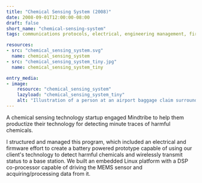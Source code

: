 ```yaml
---
title: "Chemical Sensing System (2008)"
date: 2008-09-01T12:00:00-08:00
draft: false
short_name: "chemical-sensing-system"
tags: communications protocols, electrical, engineering management, firmware, Linux, program management, sensors, wireless

resources:
- src: "chemical_sensing_system.svg"
  name: chemical_sensing_system
- src: "chemical_sensing_system_tiny.jpg"
  name: chemical_sensing_system_tiny

entry_media:
- image:
    resource: "chemical_sensing_system"
    lazyload: "chemical_sensing_system_tiny"
    alt: "Illustration of a person at an airport baggage claim surrounded by two policemen with robotic dogs on leashes."
---
```

A chemical sensing technology startup engaged Mindtribe to help them productize their technology for detecting minute traces of harmful chemicals.

I structured and managed this program, which included an electrical and firmware effort to create a battery powered prototype capable of using our client's technology to detect harmful chemicals and wirelessly transmit status to a base station. We built an embedded Linux platform with a DSP co-processor capable of driving the MEMS sensor and acquiring/processing data from it.
